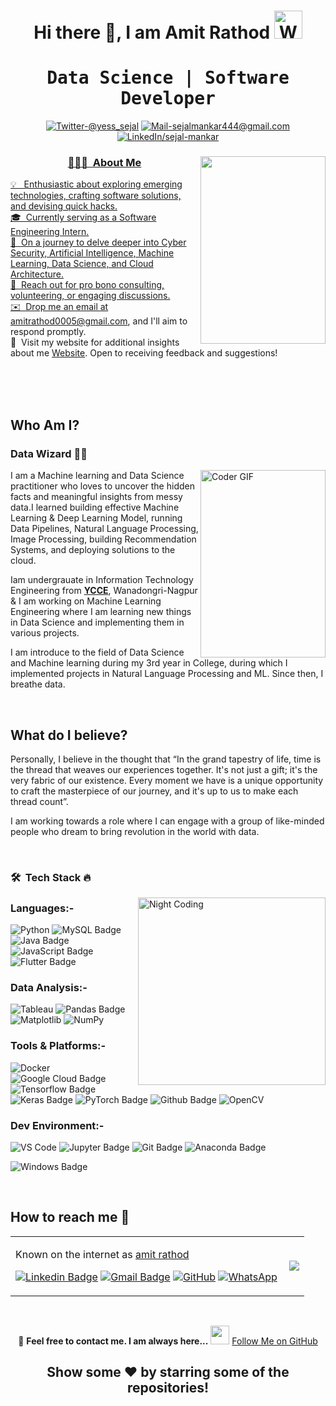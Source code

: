 <div align="center">
  <h1>Hi there 👋, I am Amit Rathod <img src="https://raw.githubusercontent.com/nixin72/nixin72/master/wave.gif" 
     alt="Waving hand animated gif"
     height="45"
     width="45" />
  </h1>
  <h1 align="center"> <samp>Data Science | Software Developer </samp></h1>
</div>

<p align="center">
<a href="https://www.instagram.com/amiitrathod" target="_blank"><img src="https://img.shields.io/badge/Twitter-1ca0f1?style=flat-square&labelColor=1ca0f1&logo=twitter&logoColor=white" alt="Twitter-@yess_sejal"></a>
<a href="mailto:amitrathod0005@gmail.com" target="_blank"><img src="https://img.shields.io/badge/Mail_Me-c14438?style=flat-square&logo=Gmail&logoColor=white" alt="Mail-sejalmankar444@gmail.com"/>
<a align="center" href="https://www.linkedin.com/in/amiitrathod/" target="_blank"><img src="https://img.shields.io/badge/LinkedIn-%230077B5.svg?&style=flat-square&logo=linkedin&logoColor=white" alt="LinkedIn/sejal-mankar"/>

<!-- <a href="https://paypal.me/udaylunawat" target="_blank"><img src="https://img.shields.io/badge/Paypal-00457C?style=flat-square&labelColor=000000&logo=PayPal" alt="https://paypal.me/udaylunawat"></a>
<a href="https://open.spotify.com/playlist/69Ez7Nck73tXmrbGSVXdJ6" target="_blank"><img src="https://img.shields.io/badge/Spotify-%231ED760.svg?&style=flat-square&logo=spotify&logoColor=white" alt="Spotify"></a>
<a href="https://medium.com/@udaylunawat" target="_blank"><img src="https://img.shields.io/badge/Medium-03a57a?style=flat-square&labelColor=000000&logo=Medium" alt="Medium/@udaylunawat"></a> -->

</p>

<img src="https://media.giphy.com/media/0nUVSPSDoMuJgcCjZf/giphy.gif" height="300" width="200" align="right"/>
	
### 👨🏻‍💻 &nbsp;About Me

💡 &nbsp; Enthusiastic about exploring emerging technologies, crafting software solutions, and devising quick hacks.\
🎓 &nbsp;Currently serving as a Software Engineering Intern.\
🌱 &nbsp;On a journey to delve deeper into Cyber Security, Artificial Intelligence, Machine Learning, Data Science, and Cloud Architecture.\
💬 &nbsp;Reach out for pro bono consulting, volunteering, or engaging discussions.\
✉️ &nbsp;Drop me an email at amitrathod0005@gmail.com, and I'll aim to respond promptly.\
📄 &nbsp;Visit my website for additional insights about me [Website](https://www.linkedin.com/in/amiitrathod/). Open to receiving feedback and suggestions!

</br>
</br>
</br>

## Who Am I?

### Data Wizard 🧙‍♂️

<img alt="Coder GIF" src="https://media.giphy.com/media/3osxYc2axjCJNsCXyE/giphy.gif" height="300" width="200" align="right"/>

I am a Machine learning and Data Science practitioner who loves to uncover the hidden facts and meaningful insights from messy data.I learned building effective Machine Learning & Deep Learning Model, running Data Pipelines, Natural Language Processing, Image Processing, building Recommendation Systems, and deploying solutions to the cloud.

Iam undergrauate in Information Technology Engineering from <a href="https://ycce.edu/" target="_blank">**YCCE**</a>, Wanadongri-Nagpur &  I am working on Machine Learning Engineering where I am learning new things in Data Science and implementing them in various projects.

I am introduce to the field of Data Science and Machine learning during my 3rd year in College, during which I implemented projects in Natural Language Processing and ML. Since then, I breathe data.



<br>

## What do I believe?

Personally, I believe in the thought that “In the grand tapestry of life, time is the thread that weaves our experiences together. It's not just a gift; it's the very fabric of our existence. Every moment we have is a unique opportunity to craft the masterpiece of our journey, and it's up to us to make each thread count”. 

I am working towards a role where I can engage with a group of like-minded people who dream to bring revolution in the world with data.

<br>

### 🛠 &nbsp;Tech Stack 🔥

<img alt="Night Coding" src="https://media.giphy.com/media/bGgsc5mWoryfgKBx1u/giphy.gif" width="300" align="right"/>

### Languages:-
![Python](https://img.shields.io/badge/-Python-000000?style=flat-square&logo=Python)
![MySQL Badge](https://img.shields.io/badge/-MySQL-000000?style=flat-square&logo=mysql&logoColor=white)
![Java Badge](https://img.shields.io/badge/-Java-000000?style=flat-square&logo=Java&logoColor=white)
![JavaScript Badge](https://img.shields.io/badge/-JavaScript-000000?style=flat-square&logo=JavaScript)
![Flutter Badge](https://img.shields.io/badge/-Flutter-000000?style=flat-square&logo=Flutter)
### Data Analysis:-
![Tableau](https://img.shields.io/badge/-Tableau-000000?style=flat-square&logo=Tableau)
![Pandas Badge](https://img.shields.io/badge/Pandas-000000?logo=pandas&style=flat-square&logoColor=white)
![Matplotlib](https://img.shields.io/badge/-Matplotlib-000000?style=flat&logo=python)
![NumPy](https://img.shields.io/badge/-NumPy-000000?style=flat-square&logo=numpy&logoColor=white)


### Tools & Platforms:- 
![Docker](https://img.shields.io/badge/-Docker-000000?style=flat-square&logo=docker)
![Google Cloud Badge](https://img.shields.io/badge/-Google_Cloud_Platform-000000?style=flat-square&logo=google-cloud&logoColor=white)
![Tensorflow Badge](https://img.shields.io/badge/Tensorflow-000000?logo=tensorflow&style=flat-square)
![Keras Badge](https://img.shields.io/badge/Keras-000000?logo=keras&style=flat-square)
![PyTorch Badge](https://img.shields.io/badge/PyTorch-000000?logo=pytorch&style=flat-square)
![Github Badge](https://img.shields.io/badge/-Github-000000?style=flat-square&logo=github&logoColor=white)
![OpenCV](https://img.shields.io/badge/-OpenCV-000000?style=flat&logo=C%2B%2B&)

### Dev Environment:-

![VS Code](http://img.shields.io/badge/-VS%20Code-000000?style=flat-square&logo=visual-studio-code)
![Jupyter Badge](https://img.shields.io/badge/-Jupyter-000000?style=flat-square&logo=jupyter&logoColor=white)
![Git Badge](https://img.shields.io/badge/-Git-000000?style=flat-square&logo=git&logoColor=white)
![Anaconda Badge](https://img.shields.io/badge/-Anaconda-000000?style=flat-square&logo=anaconda&logoColor=white)

![Windows Badge](https://img.shields.io/badge/Windows-000000?style=flat-square&logo=windows&logoColor=white)

<!--**Languages:** Python, SQL, Java.

**Libraries & Tools:** Google Cloud Platform, TensorFlow,  
Keras, PyTorch, Streamlit, NumPy, Pandas, Scikit-Learn, Tableau,  
Matplotlib, NLTK, Plotly.

**Data Analysis:** Exploratory Data Analysis, Natural Language Processing,  
Computer Vision, Model Development. 
Data Visualization, Tableau, Pipeline.

**Development Environment:** Windows, Jupyter Notebook, Visual Studio Code.-->

</p>

<br>


## How to reach me 📱

<table>
  <tr>
    <td>
      
Known on the internet as [amit rathod](https://www.google.com/search?q=amiitrathod)

[![Linkedin Badge](https://img.shields.io/badge/-LinkedIn-blue?style=flat-square&logo=Linkedin&logoColor=white&link=https://www.linkedin.com/in/amiitrathod)](https://www.linkedin.com/in/amiitrathod/)
[![Gmail Badge](https://img.shields.io/badge/-Gmail-c14438?style=flat-square&logo=Gmail&logoColor=white&link=mailto:amitrathod0005@gmail.com)](mailto:amitrathod0005@gmail.com)
[![GitHub](https://img.shields.io/badge/-GitHub-181717?style=flat-square&logo=github&logoColor=white&link=https://github.com/amiitrathod)](https://github.com/amiitrathod)
[![WhatsApp](https://img.shields.io/badge/-WhatsApp-181717?style=flat-square&logo=whatsapp&logoColor=white&link=https://wa.me/9322812565)](https://wa.me/9322812565)

<!-- [<img src="https://img.icons8.com/windows/64/000000/medium-logo.png"/>](https://medium.com/@udaylunawat) -->

 </td>   
     <td>
     <img align='right' src="https://github-readme-stats.vercel.app/api?username=amiitrathod&show_icons=true&hide=&hide_border=true&theme=tokyonight">
     </td>
   </tr>
</table>

<br>

<div align="center">
  <p align="center">📝 <strong>Feel free to contact me. I am always here...</strong> <img src="https://media.giphy.com/media/WUlplcMpOCEmTGBtBW/giphy.gif" width="30"> <a href="https://github.com/amiitrathod" target="_blank">Follow Me on GitHub</a></p>
</div>

<div align="center">
  <h2> Show some ❤️ by starring some of the repositories! </h2>
</div>

